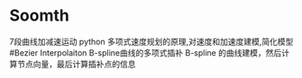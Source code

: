 # Soomth
7段曲线加减速运动
python
多项式速度规划的原理,对速度和加速度建模,简化模型
#Bezier Interpolaiton
B-spline曲线的多项式插补
B-spline 的曲线建模，然后计算节点向量，最后计算插补点的信息
